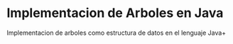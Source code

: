# Implementacion de Arboles en Java
Implementacion de arboles como estructura de datos en el lenguaje Java+
